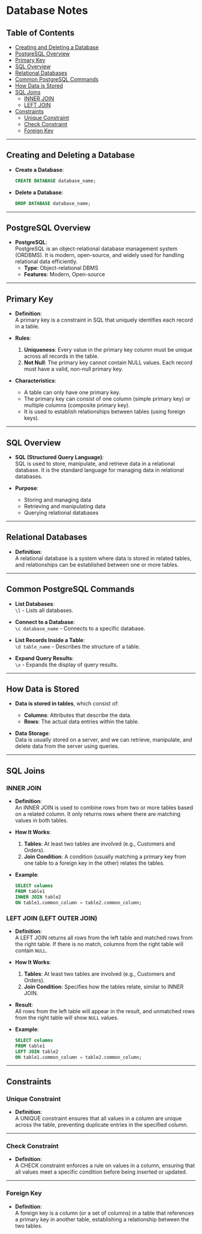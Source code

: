 # Database Notes

## Table of Contents
- [Creating and Deleting a Database](#creating-and-deleting-a-database)
- [PostgreSQL Overview](#postgresql-overview)
- [Primary Key](#primary-key)
- [SQL Overview](#sql-overview)
- [Relational Databases](#relational-databases)
- [Common PostgreSQL Commands](#common-postgresql-commands)
- [How Data is Stored](#how-data-is-stored)
- [SQL Joins](#sql-joins)
  - [INNER JOIN](#inner-join)
  - [LEFT JOIN](#left-join)
- [Constraints](#constraints)
  - [Unique Constraint](#unique-constraint)
  - [Check Constraint](#check-constraint)
  - [Foreign Key](#foreign-key)

---

## Creating and Deleting a Database

- **Create a Database**:  
  ```sql
  CREATE DATABASE database_name;
  ```

- **Delete a Database**:  
  ```sql
  DROP DATABASE database_name;
  ```

---

## PostgreSQL Overview

- **PostgreSQL**:  
  PostgreSQL is an object-relational database management system (ORDBMS). It is modern, open-source, and widely used for handling relational data efficiently.  
  - **Type**: Object-relational DBMS
  - **Features**: Modern, Open-source

---

## Primary Key

- **Definition**:  
  A primary key is a constraint in SQL that uniquely identifies each record in a table.

- **Rules**:
  1. **Uniqueness**: Every value in the primary key column must be unique across all records in the table.
  2. **Not Null**: The primary key cannot contain NULL values. Each record must have a valid, non-null primary key.

- **Characteristics**:
  - A table can only have one primary key.
  - The primary key can consist of one column (simple primary key) or multiple columns (composite primary key).
  - It is used to establish relationships between tables (using foreign keys).

---

## SQL Overview

- **SQL (Structured Query Language)**:  
  SQL is used to store, manipulate, and retrieve data in a relational database. It is the standard language for managing data in relational databases. 

- **Purpose**:
  - Storing and managing data
  - Retrieving and manipulating data
  - Querying relational databases

---

## Relational Databases

- **Definition**:  
  A relational database is a system where data is stored in related tables, and relationships can be established between one or more tables.

---

## Common PostgreSQL Commands

- **List Databases**:  
  `\l` - Lists all databases.

- **Connect to a Database**:  
  `\c database_name` - Connects to a specific database.

- **List Records Inside a Table**:  
  `\d table_name` - Describes the structure of a table.

- **Expand Query Results**:  
  `\x` - Expands the display of query results.

---

## How Data is Stored

- **Data is stored in tables**, which consist of:
  - **Columns**: Attributes that describe the data.
  - **Rows**: The actual data entries within the table.

- **Data Storage**:  
  Data is usually stored on a server, and we can retrieve, manipulate, and delete data from the server using queries.

---

## SQL Joins

### INNER JOIN
- **Definition**:  
  An INNER JOIN is used to combine rows from two or more tables based on a related column. It only returns rows where there are matching values in both tables.

- **How It Works**:
  1. **Tables**: At least two tables are involved (e.g., Customers and Orders).
  2. **Join Condition**: A condition (usually matching a primary key from one table to a foreign key in the other) relates the tables.

- **Example**:
  ```sql
  SELECT columns
  FROM table1
  INNER JOIN table2
  ON table1.common_column = table2.common_column;
  ```

### LEFT JOIN (LEFT OUTER JOIN)
- **Definition**:  
  A LEFT JOIN returns all rows from the left table and matched rows from the right table. If there is no match, columns from the right table will contain `NULL`.

- **How It Works**:
  1. **Tables**: At least two tables are involved (e.g., Customers and Orders).
  2. **Join Condition**: Specifies how the tables relate, similar to INNER JOIN.

- **Result**:  
  All rows from the left table will appear in the result, and unmatched rows from the right table will show `NULL` values.

- **Example**:
  ```sql
  SELECT columns
  FROM table1
  LEFT JOIN table2
  ON table1.common_column = table2.common_column;
  ```

---

## Constraints

### Unique Constraint
- **Definition**:  
  A UNIQUE constraint ensures that all values in a column are unique across the table, preventing duplicate entries in the specified column.

---

### Check Constraint
- **Definition**:  
  A CHECK constraint enforces a rule on values in a column, ensuring that all values meet a specific condition before being inserted or updated.

---

### Foreign Key
- **Definition**:  
  A foreign key is a column (or a set of columns) in a table that references a primary key in another table, establishing a relationship between the two tables.

